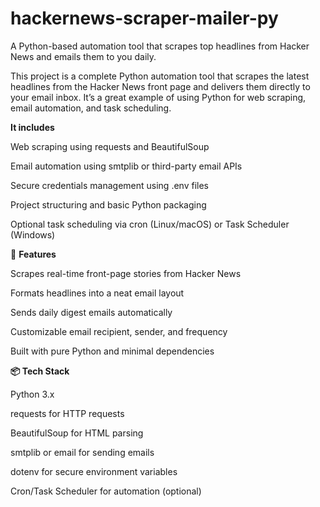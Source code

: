# hackernews-scraper-mailer-py
A Python-based automation tool that scrapes top headlines from Hacker News and emails them to you daily.


This project is a complete Python automation tool that scrapes the latest headlines from the Hacker News front page and delivers them directly to your email inbox. It’s a great example of using Python for web scraping, email automation, and task scheduling.

**It includes**

Web scraping using requests and BeautifulSoup

Email automation using smtplib or third-party email APIs

Secure credentials management using .env files

Project structuring and basic Python packaging

Optional task scheduling via cron (Linux/macOS) or Task Scheduler (Windows)

🔧 **Features**

Scrapes real-time front-page stories from Hacker News

Formats headlines into a neat email layout

Sends daily digest emails automatically

Customizable email recipient, sender, and frequency

Built with pure Python and minimal dependencies

**📦 Tech Stack**

Python 3.x

requests for HTTP requests

BeautifulSoup for HTML parsing

smtplib or email for sending emails

dotenv for secure environment variables

Cron/Task Scheduler for automation (optional)
